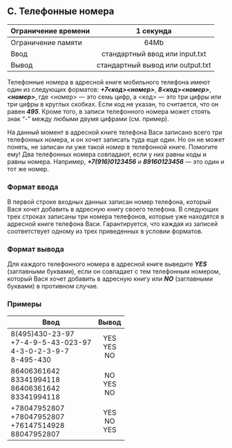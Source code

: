 ## C. Телефонные номера

| Ограничение времени  |            1 секунда             |
|----------------------|:--------------------------------:|
| Ограничение памяти   |               64Mb               |
| Ввод                 |  стандартный ввод или input.txt  |
| Вывод                | стандартный вывод или output.txt |

Телефонные номера в адресной книге мобильного телефона имеют один из следующих форматов: 
**_+7<код><номер>_**, **_8<код><номер>_**, **_<номер>_**, где <номер> — это семь цифр, а
<код> — это три цифры или три цифры в круглых скобках.
Если код не указан, то считается, что он равен **_495_**. Кроме того, в записи телефонного номера
может стоять знак “-” между любыми двумя цифрами (см. пример).

На данный момент в адресной книге телефона Васи записано всего три телефонных номера, и он хочет записать туда еще один. 
Но он не может понять, не записан ли уже такой номер в телефонной книге. Помогите ему! 
Два телефонных номера совпадают, если у них равны коды и равны номера. 
Например, **_+7(916)0123456_** и **_89160123456_** — это один и тот же номер.

### Формат ввода

В первой строке входных данных записан номер телефона, который Вася хочет добавить в адресную книгу своего телефона. 
В следующих трех строках записаны три номера телефонов, которые уже находятся в адресной книге телефона Васи. 
Гарантируется, что каждая из записей соответствует одному из трех приведенных в условии форматов.

### Формат вывода

Для каждого телефонного номера в адресной книге выведите **_YES_** (заглавными буквами), если он совпадает с тем 
телефонным номером, который Вася хочет добавить в адресную книгу или **_NO_** (заглавными буквами) в противном случае.

### Примеры

| Ввод                                                                   |      Вывод       |
|------------------------------------------------------------------------|:----------------:|
| 8(495)430-23-97<br> +7-4-9-5-43-023-97<br> 4-3-0-2-3-9-7<br> 8-495-430 | YES<br>YES<br>NO |
| 86406361642<br> 83341994118<br> 86406361642<br> 83341994118            | NO<br>YES<br>NO  |
| +78047952807<br> +78047952807<br> +76147514928<br> 88047952807         | YES<br>NO<br>YES |

